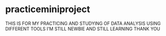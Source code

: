 # practiceminiproject

THIS IS FOR MY PRACTICING AND STUDYING OF DATA ANALYSIS USING DIFFERENT TOOLS
I'M STILL NEWBIE AND STILL LEARNING
THANK YOU
